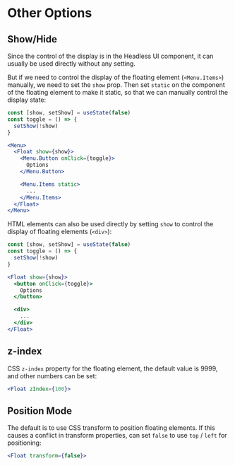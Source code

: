 # Other Options

## Show/Hide

Since the control of the display is in the Headless UI component, it can usually be used directly without any setting.

But if we need to control the display of the floating element (`<Menu.Items>`) manually, we need to set the `show` prop. Then set `static` on the component of the floating element to make it static, so that we can manually control the display state:

```jsx
const [show, setShow] = useState(false)
const toggle = () => {
  setShow(!show)
}

<Menu>
  <Float show={show}>
    <Menu.Button onClick={toggle}>
      Options
    </Menu.Button>

    <Menu.Items static>
      ...
    </Menu.Items>
  </Float>
</Menu>
```

HTML elements can also be used directly by setting `show` to control the display of floating elements (`<div>`):

```jsx
const [show, setShow] = useState(false)
const toggle = () => {
  setShow(!show)
}

<Float show={show}>
  <button onClick={toggle}>
    Options
  </button>

  <div>
    ...
  </div>
</Float>
```

## z-index

CSS `z-index` property for the floating element, the default value is 9999, and other numbers can be set:

```jsx
<Float zIndex={100}>
```

## Position Mode

The default is to use CSS transform to position floating elements. If this causes a conflict in transform properties, can set `false` to use `top` / `left` for positioning:

```jsx
<Float transform={false}>
```

